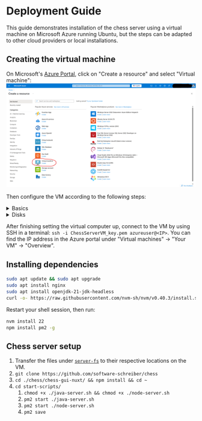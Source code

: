 # Deployment Guide
This guide demonstrates installation of the chess server using a virtual machine on Microsoft Azure running Ubuntu, but the steps can be adapted to other cloud providers or local installations.

## Creating the virtual machine
On Microsoft's [Azure Portal](https://portal.azure.com), click on "Create a resource" and select "Virtual machine":
![](./deployment-guide-assets/DeploymentGuide1.png)

Then configure the VM according to the following steps:
<details>
  <summary>Basics</summary>

![](./deployment-guide-assets/DeploymentGuide2.png)
![](./deployment-guide-assets/DeploymentGuide3.png)
</details>

<details>
  <summary>Disks</summary>

![](./deployment-guide-assets/DeploymentGuide4.png)
![](./deployment-guide-assets/DeploymentGuide5.png)
![](./deployment-guide-assets/DeploymentGuide6.png)
![](./deployment-guide-assets/DeploymentGuide7.png)
![](./deployment-guide-assets/DeploymentGuide8.png)
</details>

After finishing setting the virtual computer up, connect to the VM by using SSH in a terminal: `ssh -i ChessServerVM_key.pem azureuser@<IP>`. You can find the IP address in the Azure portal under "Virtual machines" -> "Your VM" -> "Overview".


## Installing dependencies
```bash
sudo apt update && sudo apt upgrade
sudo apt install nginx
sudo apt install openjdk-21-jdk-headless
curl -o- https://raw.githubusercontent.com/nvm-sh/nvm/v0.40.3/install.sh | bash
```

Restart your shell session, then run:
```bash
nvm install 22
npm install pm2 -g
```


## Chess server setup
1. Transfer the files under [`server-fs`](./server-fs/) to their respective locations on the VM.
2. `git clone https://github.com/software-schreiber/chess`
4. `cd ./chess/chess-gui-nuxt/ && npm install && cd ~`
5. `cd start-scripts/`
   1. `chmod +x ./java-server.sh && chmod +x ./node-server.sh`
   2. `pm2 start ./java-server.sh`
   3. `pm2 start ./node-server.sh`
   4. `pm2 save`

